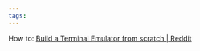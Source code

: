 ```yaml
---
tags:
---
```


How to: [Build a Terminal Emulator from scratch | Reddit](https://www.reddit.com/r/rust/comments/nchtxp/building_a_terminal_emulator_from_scratch/)